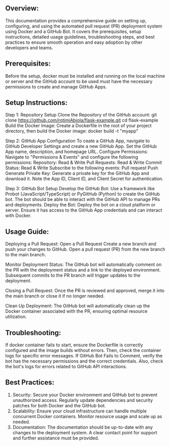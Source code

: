 ## Overview:
This documentation provides a comprehensive guide on setting up, configuring, and using the automated pull request (PR) deployment system using Docker and a GitHub Bot. It covers the prerequisites, setup instructions, detailed usage guidelines, troubleshooting steps, and best practices to ensure smooth operation and easy adoption by other developers and teams.

## Prerequisites:
Before the setup, docker must be installed and running on the local machine or server and the GitHub account to be used must have the necessary permissions to create and manage GitHub Apps.

## Setup Instructions:
Step 1: Repository Setup
Clone the Repository of the GitHub account:
git clone https://github.com/rotimiAbiola/flask-example.git
cd flask-example
Build the Docker Image:
Create a Dockerfile in the root of your project directory, then build the Docker image:
docker build -t "myapp"

Step 2: GitHub App Configuration
To ceate a GitHub App, navigate to GitHub Developer Settings and create a new GitHub App.
Set the GitHub App name, description, and homepage URL.
Configure Permissions:
Navigate to "Permissions & Events" and configure the following permissions:
Repository: Read & Write
Pull Requests: Read & Write
Commit Status: Read & Write
Subscribe to the following events:
Pull request
Push
Generate Private Key:
Generate a private key for the GitHub App and download it. Note the App ID, Client ID, and Client Secret for authentication.

Step 3: GitHub Bot Setup
Develop the GitHub Bot:
Use a framework like Probot (JavaScript/TypeScript) or PyGitHub (Python) to create the GitHub bot.
The bot should be able to interact with the GitHub API to manage PRs and deployments.
Deploy the Bot:
Deploy the bot on a cloud platform or server. Ensure it has access to the GitHub App credentials and can interact with Docker.

## Usage Guide:
Deploying a Pull Request:
Open a Pull Request
Create a new branch and push your changes to GitHub.
Open a pull request (PR) from the new branch to the main branch.

Monitor Deployment Status:
The GitHub bot will automatically comment on the PR with the deployment status and a link to the deployed environment.
Subsequent commits to the PR branch will trigger updates to the deployment.

Closing a Pull Request:
Once the PR is reviewed and approved, merge it into the main branch or close it if no longer needed.

Clean Up Deployment:
The GitHub bot will automatically clean up the Docker container associated with the PR, ensuring optimal resource utilization.

## Troubleshooting: 

If docker container fails to start, ensure the Dockerfile is correctly configured and the image builds without errors. Then, check the container logs for specific error messages.
If GitHub Bot Fails to Comment, verify the bot has the necessary permissions and the correct credentials. Also, check the bot's logs for errors related to GitHub API interactions.

## Best Practices:
1. Security:
Secure your Docker environment and GitHub bot to prevent unauthorized access.
Regularly update dependencies and security patches for both Docker and the GitHub bot.
2. Scalability:
Ensure your cloud infrastructure can handle multiple concurrent Docker containers.
Monitor resource usage and scale up as needed.
3. Documentation:
The documentation should be up-to-date with any changes to the deployment system.
A clear contact point for support and further assistance must be provided.
